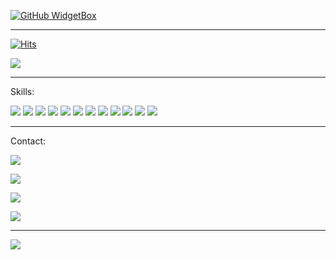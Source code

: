 [![GitHub WidgetBox](https://github-widgetbox.vercel.app/api/profile?username=tech35&data=followers,repositories,stars,commits)](https://github.com/Jurredr/github-widgetbox)

----------

[![Hits](https://hits.seeyoufarm.com/api/count/incr/badge.svg?url=https%3A%2F%2Ftech35.github.io&count_bg=%2379C83D&title_bg=%23555555&icon=github.svg&icon_color=%23E7E7E7&title=Site+Views&edge_flat=true)](https://hits.seeyoufarm.com)

[![](https://img.shields.io/badge/GitHub-100000?style=for-the-badge&logo=github&logoColor=white)](https://github.com/tech35)

----------

Skills:

<img src="https://img.shields.io/badge/Dart-0175C2?style=for-the-badge&logo=dart&logoColor=white">  

<img src="https://img.shields.io/badge/Python-3776AB?style=for-the-badge&logo=python&logoColor=white"> 

<img src="https://img.shields.io/badge/HTML5-E34F26?style=for-the-badge&logo=html5&logoColor=white">

<img src="https://img.shields.io/badge/Markdown-000000?style=for-the-badge&logo=markdown&logoColor=white">

<img src="https://img.shields.io/badge/Flask-000000?style=for-the-badge&logo=flask&logoColor=white">

<img src="https://img.shields.io/badge/Django-092E20?style=for-the-badge&logo=django&logoColor=white"> 

<img src="https://img.shields.io/badge/JavaScript-323330?style=for-the-badge&logo=javascript&logoColor=F7DF1E">

<img src= "https://img.shields.io/badge/Jupyter-F37626.svg?&style=for-the-badge&logo=Jupyter&logoColor=white">

<img src= "https://img.shields.io/badge/Rust-000000?style=for-the-badge&logo=rust&logoColor=white"> 

<img src= "https://img.shields.io/badge/Solidity-e6e6e6?style=for-the-badge&logo=solidity&logoColor=black">

<img src= "https://img.shields.io/badge/polkadot-E6007A?style=for-the-badge&logo=polkadot&logoColor=000">

<img src= "https://img.shields.io/badge/Ethereum-3C3C3D?style=for-the-badge&logo=Ethereum&logoColor=white">

----------

Contact:

<a href = "mailto:asgharbilawal6@gmail.com"><img src="https://img.shields.io/badge/Gmail-D14836?style=for-the-badge&logo=gmail&logoColor=white"></a>

<a href = "mailto:35tech@protonmail.com"><img src ="https://img.shields.io/badge/ProtonMail-8B89CC?style=for-the-badge&logo=protonmail&logoColor=white"></a>

<a href = "https://reddit.com/user/tech35/"><img src="https://img.shields.io/badge/Reddit-FF4500?style=for-the-badge&logo=reddit&logoColor=white"></a>  

<a href = "https://app.gitter.im/#/room/#tech35_community:gitter.im"><img src="https://img.shields.io/badge/%20GiTTER-red?style=for-the-badge&logo=gitter"></a>

----------

<a href = "https://cash.app/$tech3510"><img src = "https://img.shields.io/badge/CASHAPP-Support%20Me!-brightgreen?style=for-the-badge&logo=cashapp">
